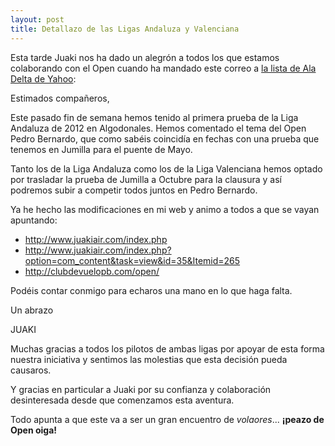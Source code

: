 ```yaml
---
layout: post
title: Detallazo de las Ligas Andaluza y Valenciana
---
```


Esta tarde Juaki nos ha dado un alegrón a todos los que estamos colaborando con el Open cuando ha mandado este correo a [la lista de Ala Delta de Yahoo](http://es.groups.yahoo.com/group/ala_delta/):

<div class="quote">
<p>Estimados compañeros,</p>

<p>Este pasado fin de semana hemos tenido al primera prueba de la Liga Andaluza de 2012 en Algodonales. Hemos comentado el tema del Open Pedro Bernardo, que como sabéis coincidía en fechas con una prueba que tenemos en Jumilla para el puente de Mayo.
</p>

<p>Tanto los de la Liga Andaluza como los de la Liga Valenciana hemos optado por trasladar la prueba de Jumilla a Octubre para la clausura y así podremos subir a competir todos juntos en Pedro Bernardo.
</p>

<p>Ya he hecho las modificaciones en mi web y animo a todos a que se vayan apuntando:</p>

<ul>
<li><a href="http://www.juakiair.com/index.php">http://www.juakiair.com/index.php</a>
</li>
<li><a href="http://www.juakiair.com/index.php?option=com_content&task=view&id=35&Itemid=265">http://www.juakiair.com/index.php?option=com_content&task=view&id=35&Itemid=265</a>
</li>
<li><a href="http://clubdevuelopb.com/open/">http://clubdevuelopb.com/open/</a>
</li>
</ul>
<p>Podéis contar conmigo para echaros una mano en lo que haga falta.
</p>

<p>Un abrazo
</p>

<p>JUAKI
</p>
</div>

Muchas gracias a todos los pilotos de ambas ligas por apoyar de esta forma nuestra iniciativa y sentimos las molestias que esta decisión pueda causaros.

Y gracias en particular a Juaki por su confianza y colaboración desinteresada desde que comenzamos esta aventura.

Todo apunta a que este va a ser un gran encuentro de *volaores*... **¡peazo de Open oiga!**
